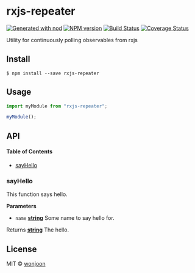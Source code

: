 # rxjs-repeater

[![Generated with nod](https://img.shields.io/badge/generator-nod-2196F3.svg?style=flat-square)](https://github.com/diegohaz/nod)
[![NPM version](https://img.shields.io/npm/v/rxjs-repeater.svg?style=flat-square)](https://npmjs.org/package/rxjs-repeater)
[![Build Status](https://img.shields.io/travis/gogopg/rxjs-repeater/master.svg?style=flat-square)](https://travis-ci.org/gogopg/rxjs-repeater) [![Coverage Status](https://img.shields.io/codecov/c/github/gogopg/rxjs-repeater/master.svg?style=flat-square)](https://codecov.io/gh/gogopg/rxjs-repeater/branch/master)

Utility for continuously polling observables from rxjs

## Install

    $ npm install --save rxjs-repeater

## Usage

```js
import myModule from "rxjs-repeater";

myModule();
```

## API

<!-- Generated by documentation.js. Update this documentation by updating the source code. -->

#### Table of Contents

-   [sayHello](#sayhello)

### sayHello

This function says hello.

**Parameters**

-   `name` **[string](https://developer.mozilla.org/docs/Web/JavaScript/Reference/Global_Objects/String)** Some name to say hello for.

Returns **[string](https://developer.mozilla.org/docs/Web/JavaScript/Reference/Global_Objects/String)** The hello.

## License

MIT © [wonjoon](https://github.com/gogopg)
